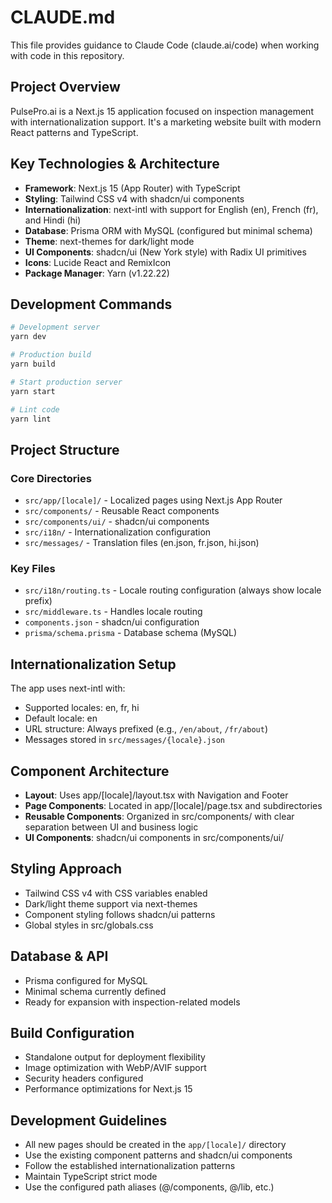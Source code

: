 # CLAUDE.md

This file provides guidance to Claude Code (claude.ai/code) when working with code in this repository.

## Project Overview

PulsePro.ai is a Next.js 15 application focused on inspection management with internationalization support. It's a marketing website built with modern React patterns and TypeScript.

## Key Technologies & Architecture

- **Framework**: Next.js 15 (App Router) with TypeScript
- **Styling**: Tailwind CSS v4 with shadcn/ui components
- **Internationalization**: next-intl with support for English (en), French (fr), and Hindi (hi)
- **Database**: Prisma ORM with MySQL (configured but minimal schema)
- **Theme**: next-themes for dark/light mode
- **UI Components**: shadcn/ui (New York style) with Radix UI primitives
- **Icons**: Lucide React and RemixIcon
- **Package Manager**: Yarn (v1.22.22)

## Development Commands

```bash
# Development server
yarn dev

# Production build
yarn build

# Start production server
yarn start

# Lint code
yarn lint
```

## Project Structure

### Core Directories
- `src/app/[locale]/` - Localized pages using Next.js App Router
- `src/components/` - Reusable React components
- `src/components/ui/` - shadcn/ui components
- `src/i18n/` - Internationalization configuration
- `src/messages/` - Translation files (en.json, fr.json, hi.json)

### Key Files
- `src/i18n/routing.ts` - Locale routing configuration (always show locale prefix)
- `src/middleware.ts` - Handles locale routing
- `components.json` - shadcn/ui configuration
- `prisma/schema.prisma` - Database schema (MySQL)

## Internationalization Setup

The app uses next-intl with:
- Supported locales: en, fr, hi
- Default locale: en
- URL structure: Always prefixed (e.g., `/en/about`, `/fr/about`)
- Messages stored in `src/messages/{locale}.json`

## Component Architecture

- **Layout**: Uses app/[locale]/layout.tsx with Navigation and Footer
- **Page Components**: Located in app/[locale]/page.tsx and subdirectories
- **Reusable Components**: Organized in src/components/ with clear separation between UI and business logic
- **UI Components**: shadcn/ui components in src/components/ui/

## Styling Approach

- Tailwind CSS v4 with CSS variables enabled
- Dark/light theme support via next-themes
- Component styling follows shadcn/ui patterns
- Global styles in src/globals.css

## Database & API

- Prisma configured for MySQL
- Minimal schema currently defined
- Ready for expansion with inspection-related models

## Build Configuration

- Standalone output for deployment flexibility
- Image optimization with WebP/AVIF support
- Security headers configured
- Performance optimizations for Next.js 15

## Development Guidelines

- All new pages should be created in the `app/[locale]/` directory
- Use the existing component patterns and shadcn/ui components
- Follow the established internationalization patterns
- Maintain TypeScript strict mode
- Use the configured path aliases (@/components, @/lib, etc.)